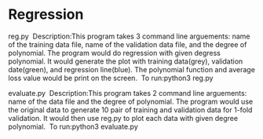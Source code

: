 # Regression

reg.py&nbsp;
Description:This program takes 3 command line arguements: name of the training data file, name of the validation data file, and the degree of polynomial. The program would do regression with given degress polynomial. It would generate the plot with training data(grey), validation date(green), and regression line(blue). The polynomial function and average loss value would be print on the screen.&nbsp;
To run:python3 reg.py <trainFile> <validationFile> <degree>

evaluate.py&nbsp;
Description:This program takes 2 command line arguements: name of the data file and the degree of polynomial. The program would use the original data to generate 10 pair of training and validation data for 1-fold validation. It would then use reg.py to plot each data with given degree polynomial.&nbsp;
To run:python3 evaluate.py <dataFile> <degree>
